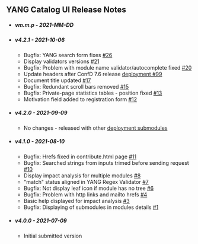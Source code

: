 ## YANG Catalog UI Release Notes

* ##### vm.m.p - 2021-MM-DD

* ##### v4.2.1 - 2021-10-06

  * Bugfix: YANG search form fixes [#26](https://github.com/YangCatalog/yangcatalog-ui/issues/26)
  * Display validators versions [#21](https://github.com/YangCatalog/yangcatalog-ui/issues/21)
  * Bugfix: Problem with module name validator/autocomplete fixed [#20](https://github.com/YangCatalog/yangcatalog-ui/issues/20)
  * Update headers after ConfD 7.6 release [deployment #99](https://github.com/YangCatalog/deployment/issues/99) 
  * Document title updated [#17](https://github.com/YangCatalog/yangcatalog-ui/issues/17)
  * Bugfix: Redundant scroll bars removed [#15](https://github.com/YangCatalog/yangcatalog-ui/issues/15)
  * Bugfix: Private-page statistics tables - position fixed [#13](https://github.com/YangCatalog/yangcatalog-ui/issues/13)
  * Motivation field added to registration form [#12](https://github.com/YangCatalog/yangcatalog-ui/issues/12)

* ##### v4.2.0 - 2021-09-09

  * No changes - released with other [deployment submodules](https://github.com/YangCatalog/deployment)

* ##### v4.1.0 - 2021-08-10

  * Bugfix: Hrefs fixed in contribute.html page [#11](https://github.com/YangCatalog/yangcatalog-ui/issues/11)
  * Bugfix: Searched strings from inputs trimed before sending request [#10](https://github.com/YangCatalog/yangcatalog-ui/issues/10)
  * Display impact analysis for multiple modules [#8](https://github.com/YangCatalog/yangcatalog-ui/issues/8)
  * "match" status aligned in YANG Regex Validator [#7](https://github.com/YangCatalog/yangcatalog-ui/issues/7)
  * Bugfix: Not display leaf icon if module has no tree [#6](https://github.com/YangCatalog/yangcatalog-ui/issues/6)
  * Bugfix: Problem with http links and mailto hrefs [#4](https://github.com/YangCatalog/yangcatalog-ui/issues/4)
  * Basic help displayed for impact analysis [#3](https://github.com/YangCatalog/yangcatalog-ui/issues/3)
  * Bugfix: Displaying of submodules in modules details [#1](https://github.com/YangCatalog/yangcatalog-ui/issues/1)

* ##### v4.0.0 - 2021-07-09

  * Initial submitted version
